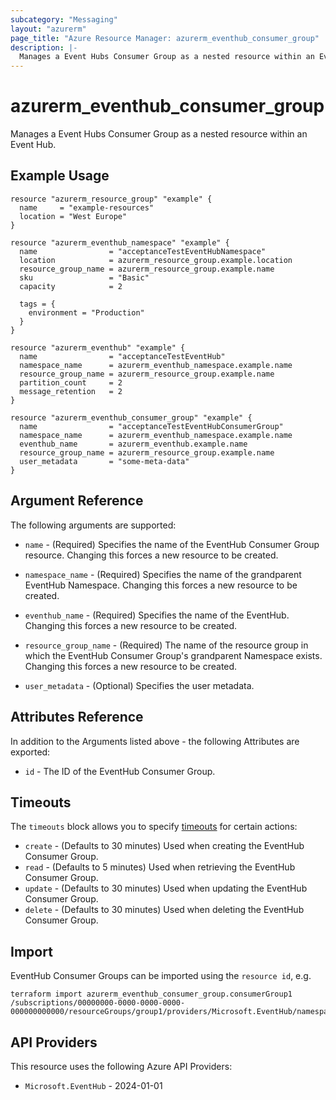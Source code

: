 ```yaml
---
subcategory: "Messaging"
layout: "azurerm"
page_title: "Azure Resource Manager: azurerm_eventhub_consumer_group"
description: |-
  Manages a Event Hubs Consumer Group as a nested resource within an Event Hub.
---
```


# azurerm_eventhub_consumer_group

Manages a Event Hubs Consumer Group as a nested resource within an Event Hub.

## Example Usage

```hcl
resource "azurerm_resource_group" "example" {
  name     = "example-resources"
  location = "West Europe"
}

resource "azurerm_eventhub_namespace" "example" {
  name                = "acceptanceTestEventHubNamespace"
  location            = azurerm_resource_group.example.location
  resource_group_name = azurerm_resource_group.example.name
  sku                 = "Basic"
  capacity            = 2

  tags = {
    environment = "Production"
  }
}

resource "azurerm_eventhub" "example" {
  name                = "acceptanceTestEventHub"
  namespace_name      = azurerm_eventhub_namespace.example.name
  resource_group_name = azurerm_resource_group.example.name
  partition_count     = 2
  message_retention   = 2
}

resource "azurerm_eventhub_consumer_group" "example" {
  name                = "acceptanceTestEventHubConsumerGroup"
  namespace_name      = azurerm_eventhub_namespace.example.name
  eventhub_name       = azurerm_eventhub.example.name
  resource_group_name = azurerm_resource_group.example.name
  user_metadata       = "some-meta-data"
}
```

## Argument Reference

The following arguments are supported:

* `name` - (Required) Specifies the name of the EventHub Consumer Group resource. Changing this forces a new resource to be created.

* `namespace_name` - (Required) Specifies the name of the grandparent EventHub Namespace. Changing this forces a new resource to be created.

* `eventhub_name` - (Required) Specifies the name of the EventHub. Changing this forces a new resource to be created.

* `resource_group_name` - (Required) The name of the resource group in which the EventHub Consumer Group's grandparent Namespace exists. Changing this forces a new resource to be created.

* `user_metadata` - (Optional) Specifies the user metadata.

## Attributes Reference

In addition to the Arguments listed above - the following Attributes are exported:

* `id` - The ID of the EventHub Consumer Group.

## Timeouts

The `timeouts` block allows you to specify [timeouts](https://developer.hashicorp.com/terraform/language/resources/configure#define-operation-timeouts) for certain actions:

* `create` - (Defaults to 30 minutes) Used when creating the EventHub Consumer Group.
* `read` - (Defaults to 5 minutes) Used when retrieving the EventHub Consumer Group.
* `update` - (Defaults to 30 minutes) Used when updating the EventHub Consumer Group.
* `delete` - (Defaults to 30 minutes) Used when deleting the EventHub Consumer Group.

## Import

EventHub Consumer Groups can be imported using the `resource id`, e.g.

```shell
terraform import azurerm_eventhub_consumer_group.consumerGroup1 /subscriptions/00000000-0000-0000-0000-000000000000/resourceGroups/group1/providers/Microsoft.EventHub/namespaces/namespace1/eventhubs/eventhub1/consumerGroups/consumerGroup1
```

## API Providers
<!-- This section is generated, changes will be overwritten -->
This resource uses the following Azure API Providers:

* `Microsoft.EventHub` - 2024-01-01
